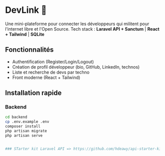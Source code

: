 # DevLink 🚀

Une mini-plateforme pour connecter les développeurs qui militent pour l'internet libre et l'Open Source.
Tech stack : **Laravel API + Sanctum** | **React + Tailwind** | **SQLite**

## Fonctionnalités
- Authentification (Register/Login/Logout)
- Création de profil développeur (bio, GitHub, LinkedIn, technos)
- Liste et recherche de devs par techno
- Front moderne (React + Tailwind)

## Installation rapide
### Backend
```bash
cd backend
cp .env.example .env
composer install
php artisan migrate
php artisan serve


### STarter kit Laravel API => https://github.com/hdeawy/api-starter-kit
